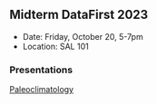 ## Midterm DataFirst 2023

* Date: Friday, October 20, 5-7pm
* Location: SAL 101

### Presentations
[Paleoclimatology](https://github.com/ckids-datafirst/2023-fall-paleoclimate/blob/main/content/results/Pyleoclim.pdf)
